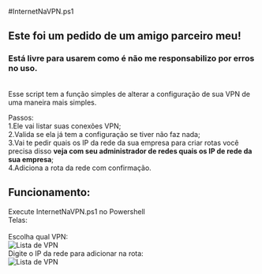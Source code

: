 #InternetNaVPN.ps1
## Este foi um pedido de um amigo parceiro meu!
### Está livre para usarem como é não me responsabilizo por erros no uso.
<br />
Esse script tem a função simples de alterar a configuração de sua VPN de uma maneira mais simples.<br />

Passos:<br />
1.Ele vai listar suas conexões VPN;<br />
2.Valida se ela já tem a configuração se tiver não faz nada;<br />
3.Vai te pedir quais os IP da rede da sua empresa para criar rotas você precisa disso <b>veja com seu administrador de redes quais os IP de rede da sua empresa</b>;<br />
4.Adiciona a rota da rede com confirmação.

## Funcionamento:
Execute InternetNaVPN.ps1 no Powershell<br />
Telas:<br /><br />
Escolha qual VPN: <br />
![Lista de VPN](https://i.ibb.co/rMCBL7w/lista-vpns.jpg)
<br />
Digite o IP da rede para adicionar na rota:<br />
![Lista de VPN](https://i.ibb.co/7VpLSVt/rede-end.jpg)